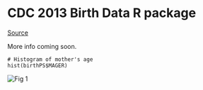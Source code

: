 # CDC 2013 Birth Data R package

[Source](http://www.cdc.gov/nchs/data_access/VitalStatsOnline.htm)

More info coming soon.

```
# Histogram of mother's age
hist(birthPS$MAGER)
```

![Fig 1](http://darrkj.github.io/images/MAGER.png)
